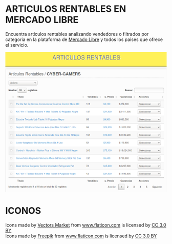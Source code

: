 <h1>ARTICULOS RENTABLES EN MERCADO LIBRE</h1>
<p>
Encuentra articulos rentables analizando vendedores o filtrados por categoria en la plataforma de <a href='https://www.mercadolibre.com/' target='_blank'>Mercado Libre</a> y todos los paises que ofrece el servicio.
</p>
<p>
<img src='template/devoops/img/MLarticulos.png'>
</p>

<h1>ICONOS</h1>
<div>Icons made by <a href="https://www.flaticon.com/authors/vectors-market" title="Vectors Market">Vectors Market</a> from <a href="https://www.flaticon.com/" title="Flaticon">www.flaticon.com</a> is licensed by <a href="http://creativecommons.org/licenses/by/3.0/" title="Creative Commons BY 3.0" target="_blank">CC 3.0 BY</a></div>
<div>Icons made by <a href="http://www.freepik.com" title="Freepik">Freepik</a> from <a href="https://www.flaticon.com/" title="Flaticon">www.flaticon.com</a> is licensed by <a href="http://creativecommons.org/licenses/by/3.0/" title="Creative Commons BY 3.0" target="_blank">CC 3.0 BY</a></div>